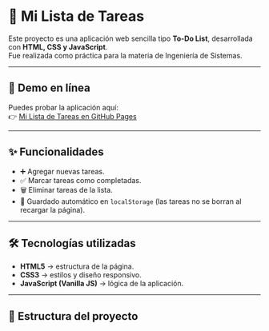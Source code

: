 

# 📌 Mi Lista de Tareas

Este proyecto es una aplicación web sencilla tipo **To-Do List**, desarrollada con **HTML, CSS y JavaScript**.  
Fue realizada como práctica para la materia de Ingeniería de Sistemas.

---

## 🚀 Demo en línea
Puedes probar la aplicación aquí:  
👉 [Mi Lista de Tareas en GitHub Pages](https://danielsuarez1-ops.github.io/mi-lista-tareas/)

---

## ✨ Funcionalidades
- ➕ Agregar nuevas tareas.
- ✅ Marcar tareas como completadas.
- 🗑️ Eliminar tareas de la lista.
- 💾 Guardado automático en `localStorage` (las tareas no se borran al recargar la página).

---

## 🛠️ Tecnologías utilizadas
- **HTML5** → estructura de la página.  
- **CSS3** → estilos y diseño responsivo.  
- **JavaScript (Vanilla JS)** → lógica de la aplicación.

---

## 📂 Estructura del proyecto

